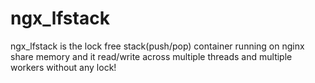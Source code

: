 # ngx_lfstack
ngx_lfstack is the lock free stack(push/pop) container running on nginx share memory and it read/write across multiple threads and multiple workers without any lock!
